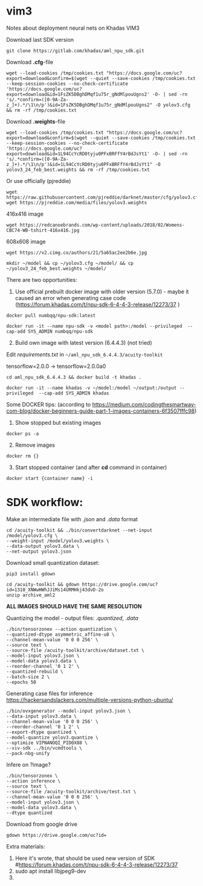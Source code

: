 # vim3
Notes about deployment neural nets on Khadas VIM3 

Download last SDK version 
```
git clone https://gitlab.com/khadas/aml_npu_sdk.git
```


Download **.cfg**-file
```
wget --load-cookies /tmp/cookies.txt "https://docs.google.com/uc?export=download&confirm=$(wget --quiet --save-cookies /tmp/cookies.txt --keep-session-cookies --no-check-certificate 'https://docs.google.com/uc?export=download&id=1FsZK5DBghDMqf1u75r_gNdMlpouUgns2' -O- | sed -rn 's/.*confirm=([0-9A-Za-z_]+).*/\1\n/p')&id=1FsZK5DBghDMqf1u75r_gNdMlpouUgns2" -O yolov3.cfg && rm -rf /tmp/cookies.txt 
```

Download **.weights**-file
```
wget --load-cookies /tmp/cookies.txt "https://docs.google.com/uc?export=download&confirm=$(wget --quiet --save-cookies /tmp/cookies.txt --keep-session-cookies --no-check-certificate 'https://docs.google.com/uc?export=download&id=1L94CcYcRD0tyju0PFxBRFfY4rBdJsYt1' -O- | sed -rn 's/.*confirm=([0-9A-Za-z_]+).*/\1\n/p')&id=1L94CcYcRD0tyju0PFxBRFfY4rBdJsYt1" -O yolov3_24_feb_best.weights && rm -rf /tmp/cookies.txt 
```

Or use officially (pjreddie)
```
wget https://raw.githubusercontent.com/pjreddie/darknet/master/cfg/yolov3.cfg
wget https://pjreddie.com/media/files/yolov3.weights
```
416x416 image
```
wget https://redcanoebrands.com/wp-content/uploads/2018/02/Womens-CBC74-WB-tshirt-416x416.jpg
```
608x608 image
```
wget https://v2.cimg.co/authors/21/5a65ac2ee2b6e.jpg
```

```
mkdir ~/model && cp ~/yolov3.cfg ~/model/ && cp ~/yolov3_24_feb_best.weights ~/model/
```

There are two opportunities:
1. Use official prebuilt docker image with older version (5.7.0) - maybe it caused an error when generating case code (https://forum.khadas.com/t/npu-sdk-6-4-4-3-release/12273/37
)
```
docker pull numbqq/npu-sdk:latest
```
```
docker run -it --name npu-sdk -v <model path>:/model --privileged  --cap-add SYS_ADMIN numbqq/npu-sdk
```

2. Build own image with latest version (6.4.4.3) (not tried)

Edit *requirements.txt* in ```~/aml_npu_sdk_6.4.4.3/acuity-toolkit``` 

tensorflow=2.0.0 -> tensorflow=2.0.0a0

```
cd aml_npu_sdk_6.4.4.3 && docker build -t khadas .
```
```
docker run -it --name khadas -v ~/model:/model ~/output:/output --privileged  --cap-add SYS_ADMIN khadas
```

Some DOCKER tips:
(according to https://medium.com/codingthesmartway-com-blog/docker-beginners-guide-part-1-images-containers-6f3507fffc98)

1. Show stopped but existing images 
```
docker ps -a 
```
2. Remove images
```
docker rm {}
```
3. Start stopped container (and after **cd** command in container)
```
docker start {container name} -i
```

# SDK workflow:

Make an intermediate file with *.json* and *.data* format

```
cd /acuity-toolkit && ./bin/convertdarknet --net-input /model/yolov3.cfg \
--weight-input /model/yolov3.weights \
--data-output yolov3.data \
--net-output yolov3.json
```

Download small quantization dataset:
```
pip3 install gdown

cd /acuity-toolkit && gdown https://drive.google.com/uc?id=1310_XNWwHWhJJiMs14URMHkj43dvD-2o
unzip archive_aml2
```
**ALL IMAGES SHOULD HAVE THE SAME RESOLUTION**

Quantizing the model - output files: *.quantized*, *.data* 

```
./bin/tensorzonex --action quantization \
--quantized-dtype asymmetric_affine-u8 \
--channel-mean-value '0 0 0 256' \
--source text \
--source-file /acuity-toolkit/archive/dataset.txt \
--model-input yolov3.json \
--model-data yolov3.data \
--reorder-channel '0 1 2' \
--quantized-rebuild \
--batch-size 2 \
--epochs 50
```
Generating case files for inference
https://hackersandslackers.com/multiple-versions-python-ubuntu/

```
./bin/ovxgenerator --model-input yolov3.json \
--data-input yolov3.data \
--channel-mean-value '0 0 0 256' \
--reorder-channel '0 1 2' \
--export-dtype quantized \
--model-quantize yolov3.quantize \
--optimize VIPNANOQI_PID0X88 \
--viv-sdk ../bin/vcmdtools \
--pack-nbg-unify
```

Infere on ?image?

```
./bin/tensorzonex \
--action inference \
--source text \
--source-file /acuity-toolkit/archive/test.txt \
--channel-mean-value '0 0 0 256' \
--model-input yolov3.json \
--model-data yolov3.data \
--dtype quantized
```

Download from google drive
```
gdown https://drive.google.com/uc?id=
```


Extra materials:
1. Here it's wrote, that should be used new version of SDK
#https://forum.khadas.com/t/npu-sdk-6-4-4-3-release/12273/37
2. sudo apt install libjpeg9-dev
3. 
